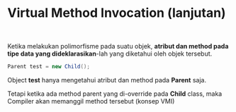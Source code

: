 # Virtual Method Invocation (lanjutan)


<br>

Ketika melakukan polimorfisme pada suatu objek, **atribut dan method pada tipe data yang dideklarasikan**-lah yang diketahui oleh objek tersebut.

```java
Parent test = new Child();
```

Object **test** hanya mengetahui atribut dan method pada **Parent** saja.

Tetapi ketika ada method parent yang di-override pada **Child** class, maka Compiler akan memanggil method tersebut (konsep VMI)
